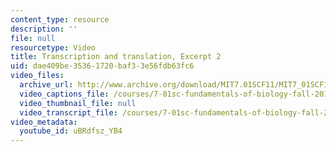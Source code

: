 ```yaml
---
content_type: resource
description: ''
file: null
resourcetype: Video
title: Transcription and translation, Excerpt 2
uid: dae409be-3536-1720-baf3-3e56fdb63fc6
video_files:
  archive_url: http://www.archive.org/download/MIT7.01SCF11/MIT7_01SCF11_track17_300k.mp4
  video_captions_file: /courses/7-01sc-fundamentals-of-biology-fall-2011/594085fc48d354cc8d2cc56dd05e1ef1_uBRdfsz_YB4.vtt
  video_thumbnail_file: null
  video_transcript_file: /courses/7-01sc-fundamentals-of-biology-fall-2011/a185d34e74a047b4ef392cddd65788be_uBRdfsz_YB4.pdf
video_metadata:
  youtube_id: uBRdfsz_YB4
---
```

